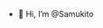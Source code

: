 - 👋 Hi, I’m @Samukito

<!---
Samukito/Samukito is a ✨ special ✨ repository because its `README.md` (this file) appears on your GitHub profile.
You can click the Preview link to take a look at your changes.
--->

